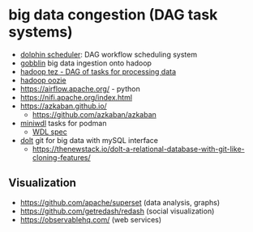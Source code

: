# big data congestion (DAG task systems)

* [dolphin scheduler](https://github.com/apache/incubator-dolphinscheduler): DAG workflow scheduling system
* [gobblin](https://github.com/apache/incubator-gobblin) big data ingestion onto hadoop
* [hadoop tez - DAG of tasks for processing data](https://tez.apache.org/)
* [hadoop oozie](https://oozie.apache.org/)
* https://airflow.apache.org/ - python
* https://nifi.apache.org/index.html
* https://azkaban.github.io/
  + https://github.com/azkaban/azkaban
* [miniwdl](https://github.com/chanzuckerberg/miniwdl) tasks for podman
  + [WDL spec](https://github.com/openwdl/wdl/blob/main/versions/development/SPEC.md)
* [dolt](https://github.com/dolthub/dolt) git for big data with mySQL interface
  + https://thenewstack.io/dolt-a-relational-database-with-git-like-cloning-features/


## Visualization

* https://github.com/apache/superset (data analysis, graphs)
* https://github.com/getredash/redash (social visualization)
* https://observablehq.com/ (web services)
